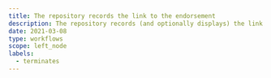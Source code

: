 ```yaml
---
title: The repository records the link to the endorsement
description: The repository records (and optionally displays) the link to the endorsement
date: 2021-03-08
type: workflows
scope: left_node
labels:
  - terminates
---
```



